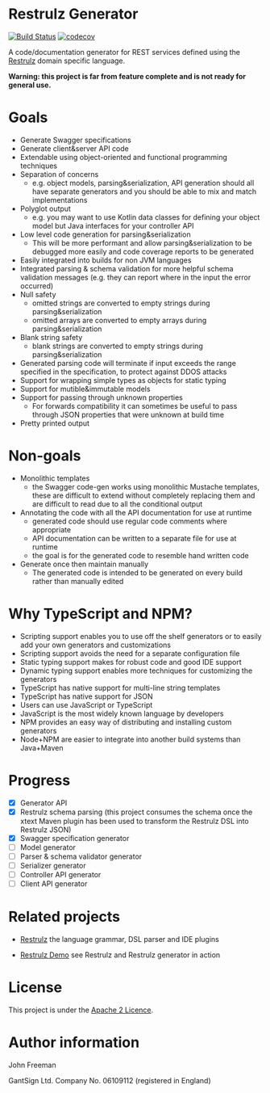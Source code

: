 # Restrulz Generator

[![Build Status](https://travis-ci.org/gantsign/restrulz-gen.svg?branch=master)](https://travis-ci.org/gantsign/restrulz-gen)
[![codecov](https://codecov.io/gh/gantsign/restrulz-gen/branch/master/graph/badge.svg)](https://codecov.io/gh/gantsign/restrulz-gen)

A code/documentation generator for REST services defined using the
[Restrulz](https://github.com/gantsign/restrulz) domain specific language.

**Warning: this project is far from feature complete and is not ready for general use.**

# Goals

* Generate Swagger specifications
* Generate client&server API code
* Extendable using object-oriented and functional programming techniques
* Separation of concerns
    * e.g. object models, parsing&serialization, API generation should all have
      separate generators and you should be able to mix and match
      implementations
* Polyglot output
    * e.g. you may want to use Kotlin data classes for defining your object
      model but Java interfaces for your controller API
* Low level code generation for parsing&serialization
    * This will be more performant and allow parsing&serialization to be
      debugged more easily and code coverage reports to be generated
* Easily integrated into builds for non JVM languages
* Integrated parsing & schema validation for more helpful schema validation
  messages (e.g. they can report where in the input the error occurred)
* Null safety
    * omitted strings are converted to empty strings during parsing&serialization
    * omitted arrays are converted to empty arrays during parsing&serialization
* Blank string safety
    * blank strings are converted to empty strings during parsing&serialization
* Generated parsing code will terminate if input exceeds the range specified in
  the specification, to protect against DDOS attacks
* Support for wrapping simple types as objects for static typing
* Support for mutible&immutable models
* Support for passing through unknown properties
    * For forwards compatibility it can sometimes be useful to pass through
      JSON properties that were unknown at build time
* Pretty printed output

# Non-goals

* Monolithic templates
    * the Swagger code-gen works using monolithic Mustache templates, these are
      difficult to extend without completely replacing them and are difficult
      to read due to all the conditional output
* Annotating the code with all the API documentation for use at runtime
    * generated code should use regular code comments where appropriate
    * API documentation can be written to a separate file for use at runtime
    * the goal is for the generated code to resemble hand written code
* Generate once then maintain manually
    * The generated code is intended to be generated on every build rather
      than manually edited

# Why TypeScript and NPM?

* Scripting support enables you to use off the shelf generators or to easily
  add your own generators and customizations
* Scripting support avoids the need for a separate configuration file
* Static typing support makes for robust code and good IDE support
* Dynamic typing support enables more techniques for customizing the generators
* TypeScript has native support for multi-line string templates
* TypeScript has native support for JSON
* Users can use JavaScript or TypeScript
* JavaScript is the most widely known language by developers
* NPM provides an easy way of distributing and installing custom generators
* Node+NPM are easier to integrate into another build systems than Java+Maven

# Progress

- [x] Generator API
- [x] Restrulz schema parsing (this project consumes the schema once the xtext
      Maven plugin has been used to transform the Restrulz DSL into Restrulz
      JSON)
- [x] Swagger specification generator
- [ ] Model generator
- [ ] Parser & schema validator generator
- [ ] Serializer generator
- [ ] Controller API generator
- [ ] Client API generator

# Related projects

* [Restrulz](https://github.com/gantsign/restrulz) the language grammar, DSL
  parser and IDE plugins

* [Restrulz Demo](https://github.com/gantsign/restrulz-demo) see Restrulz and
  Restrulz generator in action

# License

This project is under the
[Apache 2 Licence](https://raw.githubusercontent.com/gantsign/restrulz-gen/master/LICENSE).

# Author information

John Freeman

GantSign Ltd.
Company No. 06109112 (registered in England)
